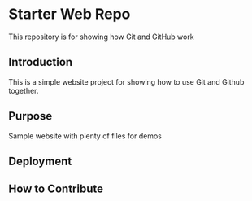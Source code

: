 # Starter Web Repo

This repository is for showing how Git and GitHub work

## Introduction

This is a simple website project for showing how to use Git and Github together.
## Purpose

Sample website with plenty of files for demos

## Deployment

## How to Contribute
